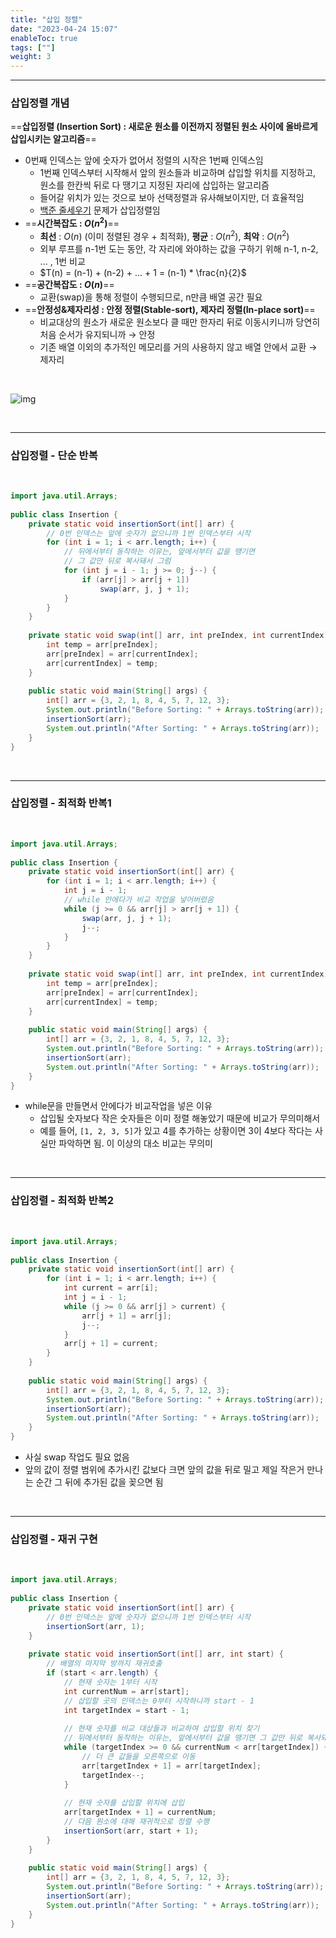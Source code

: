 ```yaml
---
title: "삽입 정렬"
date: "2023-04-24 15:07"
enableToc: true
tags: [""]
weight: 3
---
```


<hr>

### 삽입정렬 개념

==**삽입정렬 (Insertion Sort) : 새로운 원소를 이전까지 정렬된 원소 사이에 올바르게 삽입시키는 알고리즘**==
- 0번째 인덱스는 앞에 숫자가 없어서 정렬의 시작은 1번째 인덱스임
	- 1번째 인덱스부터 시작해서 앞의 원소들과 비교하며 삽입할 위치를 지정하고, 원소를 한칸씩 뒤로 다 땡기고 지정된 자리에 삽입하는 알고리즘
	- 들어갈 위치가 있는 것으로 보아 선택정렬과 유사해보이지만, 더 효율적임
	- <a href='https://www.acmicpc.net/problem/10431' target='_blank'>백준 줄세우기</a> 문제가 삽입정렬임
- ==**시간복잡도 : $O(n^2)$**==
	- **최선** : $O(n)$ (이미 정렬된 경우 + 최적화), **평균** : $O(n^2)$, **최악** :  $O(n^2)$
	- 외부 루프를 n-1번 도는 동안, 각 자리에 와야하는 값을 구하기 위해 n-1, n-2, ... , 1번 비교
	- $T(n) = (n-1) + (n-2) + ... + 1 = (n-1) * \frac{n}{2}$
- ==**공간복잡도 : $O(n)$**==
	- 교환(swap)을 통해 정렬이 수행되므로, n만큼 배열 공간 필요
- ==**안정성&제자리성 : 안정 정렬(Stable-sort), 제자리 정렬(In-place sort)**==
	- 비교대상의 원소가 새로운 원소보다 클 때만 한자리 뒤로 이동시키니까 당연히 처음 순서가 유지되니까 → 안정
	- 기존 배열 이외의 추가적인 메모리를 거의 사용하지 않고 배열 안에서 교환 → 제자리

<br>

![img](https://github.com/GimunLee/tech-refrigerator/raw/master/Algorithm/resources/insertion-sort-001.gif)

<br><hr>

### 삽입정렬 - 단순 반복

<br>

```java {title="Insertion.java"}
import java.util.Arrays;  
  
public class Insertion {  
    private static void insertionSort(int[] arr) {  
        // 0번 인덱스는 앞에 숫자가 없으니까 1번 인덱스부터 시작  
        for (int i = 1; i < arr.length; i++) {  
            // 뒤에서부터 동작하는 이유는, 앞에서부터 값을 땡기면  
            // 그 값만 뒤로 복사돼서 그럼  
            for (int j = i - 1; j >= 0; j--) {  
                if (arr[j] > arr[j + 1])  
                    swap(arr, j, j + 1);  
            }  
        }  
    }  
  
    private static void swap(int[] arr, int preIndex, int currentIndex) {  
        int temp = arr[preIndex];  
        arr[preIndex] = arr[currentIndex];  
        arr[currentIndex] = temp;  
    }  
  
    public static void main(String[] args) {  
        int[] arr = {3, 2, 1, 8, 4, 5, 7, 12, 3};  
        System.out.println("Before Sorting: " + Arrays.toString(arr));  
        insertionSort(arr);  
        System.out.println("After Sorting: " + Arrays.toString(arr));  
    }  
}
```

<br><hr>

### 삽입정렬 - 최적화 반복1

<br>

```java {title="Insertion.java"}
import java.util.Arrays;  
  
public class Insertion {  
    private static void insertionSort(int[] arr) {  
        for (int i = 1; i < arr.length; i++) {  
            int j = i - 1;  
            // while 안에다가 비교 작업을 넣어버렸음  
            while (j >= 0 && arr[j] > arr[j + 1]) {  
                swap(arr, j, j + 1);  
                j--;  
            }  
        }  
    }  
  
    private static void swap(int[] arr, int preIndex, int currentIndex) {  
        int temp = arr[preIndex];  
        arr[preIndex] = arr[currentIndex];  
        arr[currentIndex] = temp;  
    }  
  
    public static void main(String[] args) {  
        int[] arr = {3, 2, 1, 8, 4, 5, 7, 12, 3};  
        System.out.println("Before Sorting: " + Arrays.toString(arr));  
        insertionSort(arr);  
        System.out.println("After Sorting: " + Arrays.toString(arr));  
    }  
}
```

- while문을 만들면서 안에다가 비교작업을 넣은 이유
	- 삽입될 숫자보다 작은 숫자들은 이미 정렬 해놓았기 때문에 비교가 무의미해서
	- 예를 들어, `[1, 2, 3, 5]`가 있고 4를 추가하는 상황이면 3이 4보다 작다는 사실만 파악하면 됨. 이 이상의 대소 비교는 무의미

<br><hr>

### 삽입정렬 - 최적화 반복2

<br>

```java {title="Insertion.java"}
import java.util.Arrays;  
  
public class Insertion {  
    private static void insertionSort(int[] arr) {  
        for (int i = 1; i < arr.length; i++) {  
            int current = arr[i];  
            int j = i - 1;  
            while (j >= 0 && arr[j] > current) {  
                arr[j + 1] = arr[j];  
                j--;  
            }  
            arr[j + 1] = current;  
        }  
    }  
  
    public static void main(String[] args) {  
        int[] arr = {3, 2, 1, 8, 4, 5, 7, 12, 3};  
        System.out.println("Before Sorting: " + Arrays.toString(arr));  
        insertionSort(arr);  
        System.out.println("After Sorting: " + Arrays.toString(arr));  
    }  
}
```

- 사실 swap 작업도 필요 없음
- 앞의 값이 정렬 범위에 추가시킨 값보다 크면 앞의 값을 뒤로 밀고 제일 작은거 만나는 순간 그 뒤에 추가된 값을 꽂으면 됨


<br><hr>

### 삽입정렬 - 재귀 구현

<br>

```java {title="Insertion.java"}
import java.util.Arrays;  
  
public class Insertion {  
    private static void insertionSort(int[] arr) {  
        // 0번 인덱스는 앞에 숫자가 없으니까 1번 인덱스부터 시작  
        insertionSort(arr, 1);  
    }  
  
    private static void insertionSort(int[] arr, int start) {  
        // 배열의 마지막 방까지 재귀호출  
        if (start < arr.length) {  
            // 현재 숫자는 1부터 시작  
            int currentNum = arr[start];  
            // 삽입할 곳의 인덱스는 0부터 시작하니까 start - 1            
            int targetIndex = start - 1;  
  
            // 현재 숫자를 비교 대상들과 비교하여 삽입할 위치 찾기  
            // 뒤에서부터 동작하는 이유는, 앞에서부터 값을 땡기면 그 값만 뒤로 복사돼서 그럼  
            while (targetIndex >= 0 && currentNum < arr[targetIndex]) {  
                // 더 큰 값들을 오른쪽으로 이동  
                arr[targetIndex + 1] = arr[targetIndex];  
                targetIndex--;  
            }  
  
            // 현재 숫자를 삽입할 위치에 삽입  
            arr[targetIndex + 1] = currentNum;  
            // 다음 원소에 대해 재귀적으로 정렬 수행  
            insertionSort(arr, start + 1);  
        }  
    }  
  
    public static void main(String[] args) {  
        int[] arr = {3, 2, 1, 8, 4, 5, 7, 12, 3};  
        System.out.println("Before Sorting: " + Arrays.toString(arr));  
        insertionSort(arr);  
        System.out.println("After Sorting: " + Arrays.toString(arr));  
    }  
}
```